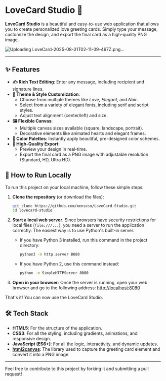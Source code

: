 # LoveCard Studio 💖

**LoveCard Studio** is a beautiful and easy-to-use web application that allows you to create personalized love greeting cards. Simply type your message, customize the design, and export the final card as a high-quality PNG image.

![Uploading LoveCard-2025-08-31T02-11-09-497Z.png…]()

---

## ✨ Features

- **✍️ Rich Text Editing**: Enter any message, including recipient and signature lines.
- **🎨 Theme & Style Customization**:
  - Choose from multiple themes like *Love*, *Elegant*, and *Noir*.
  - Select from a variety of elegant fonts, including serif and script styles.
  - Adjust text alignment (center/left) and size.
- **🖼️ Flexible Canvas**:
  - Multiple canvas sizes available (square, landscape, portrait).
  - Decorative elements like animated hearts and elegant frames.
- **🎨 Color Palettes**: Instantly apply beautiful, pre-designed color schemes.
- **🚀 High-Quality Export**:
  - Preview your design in real-time.
  - Export the final card as a PNG image with adjustable resolution (Standard, HD, Ultra HD).

## 🚀 How to Run Locally

To run this project on your local machine, follow these simple steps:

1.  **Clone the repository** (or download the files):
    ```bash
    git clone https://github.com/nenseso/LoveCard-Studio.git
    cd lovecard-studio
    ```

2.  **Start a local web server**. Since browsers have security restrictions for local files (`file:///...`), you need a server to run the application correctly. The easiest way is to use Python's built-in server.

    - If you have Python 3 installed, run this command in the project directory:
      ```bash
      python3 -m http.server 8080
      ```
    - If you have Python 2, use this command instead:
      ```bash
      python -m SimpleHTTPServer 8080
      ```

3.  **Open in your browser**:
    Once the server is running, open your web browser and go to the following address:
    [http://localhost:8080](http://localhost:8080)

That's it! You can now use the LoveCard Studio.

## 🛠️ Tech Stack

- **HTML5**: For the structure of the application.
- **CSS3**: For all the styling, including gradients, animations, and responsive design.
- **JavaScript (ES6+)**: For all the logic, interactivity, and dynamic updates.
- **[html2canvas](https://html2canvas.hertzen.com/)**: The library used to capture the greeting card element and convert it into a PNG image.

---

Feel free to contribute to this project by forking it and submitting a pull request!
